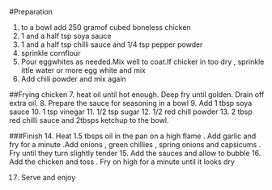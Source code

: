 #Preparation
1. to a bowl add 250 gramof cubed boneless chicken 
2. 1 and a half tsp soya sauce 
3. 1 and a half tsp chilli sauce and 1/4 tsp pepper powder
4. sprinkle cornflour 
5. Pour eggwhites as needed.Mix well to coat.If chicker in too dry , sprinkle ittle water or more egg white and mix
6. Add chili powder and mix again 

##Frying chicken
7. heat oil until hot enough. Deep fry until golden. Drain off extra oil.
8. Prepare the sauce for seasoning in a bowl 
9. Add 1 tbsp soya sauce 
10. 1 tsp vinegar 
11. 1/2 tsp sugar 
12. 1/2 red chill powder 
13. 2 tbsp red chilli sauce and 2tbsps ketchup to the bowl.

###Finish 
14. Heat 1.5 tbsps oil in the pan on a high flame . Add garlic and fry for a minute .Add onions , green chillies , spring onions and capsicums . Fry until they turn slightly tender 
15. Add the sauces and allow to bubble 
16. Add the chicken and toss . Fry on high for a minute until it looks dry

17. Serve and enjoy